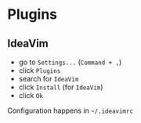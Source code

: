 # Plugins

## IdeaVim

* go to `Settings...` (`Command + ,`)
* click `Plugins`
* search for `IdeaVim`
* click `Install` (for `IdeaVim`)
* click `Ok`

Configuration happens in `~/.ideavimrc`
